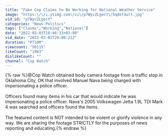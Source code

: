 ```yaml
---
title: "Fake Cop Claims to Be Working for National Weather Service"
image: "https:\/\/i.ytimg.com\/vi\/p7WycZLgecY\/hqdefault.jpg"
vid_id: "p7WycZLgecY"
categories: "News-Politics"
tags: ["Claims","Working","National"]
date: "2022-03-03T18:46:33+03:00"
vid_date: "2022-03-02T20:00:21Z"
duration: "PT10M"
viewcount: "56115"
likeCount: "1983"
dislikeCount: ""
channel: "Cop Watch"
---
```

{% raw %}​@Cop Watch obtained body camera footage from a traffic stop in Oklahoma City, OK that involved Manuel Nava being charged with impersonating a police officer. <br /><br />Officers found many items in his car that would indicate he was impersonating a police officer. Nava's 2005 Volkswagen Jetta 1.9L TDI Mark 4 was searched and officers found the items.<br /><br />The featured content is NOT intended to be violent or glorify violence in any way. We are sharing the footage STRICTLY for the purposes of news reporting and educating.{% endraw %}
